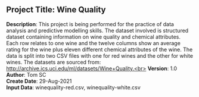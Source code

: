 ## Project Title: Wine Quality
**Description**: This project is being performed for the practice of data analysis and predictive modelling skills. The dataset involved is structured dataset containing information on wine quality and chemical attributes. Each row relates to one wine and the twelve columns show an average rating for the wine plus eleven different chemical attributes of the wine. The data is split into two CSV files with one for red wines and the other for white wines. The datasets are sourced from: http://archive.ics.uci.edu/ml/datasets/Wine+Quality.<br>
**Version**: 1.0<br>
**Author**: Tom SC<br>
**Create Date**: 29-Aug-2021<br>
**Input Data**: winequality-red.csv, winequality-white.csv
